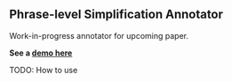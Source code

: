 ## Phrase-level Simplification Annotator
Work-in-progress annotator for upcoming paper. 

**See a [demo here](https://davidheineman.github.io/phrase-interface/)**

TODO: How to use